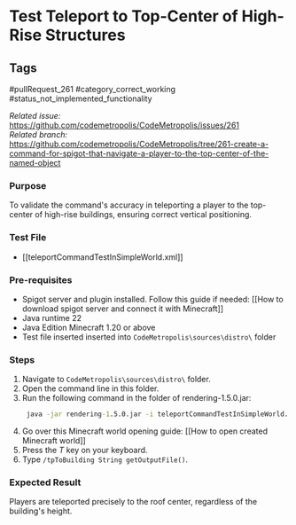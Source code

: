 # Test Teleport to Top-Center of High-Rise Structures

## Tags
#pullRequest_261 #category_correct_working #status_not_implemented_functionality 

_Related issue:_ https://github.com/codemetropolis/CodeMetropolis/issues/261 <br>
_Related branch:_ https://github.com/codemetropolis/CodeMetropolis/tree/261-create-a-command-for-spigot-that-navigate-a-player-to-the-top-center-of-the-named-object

### Purpose
To validate the command's accuracy in teleporting a player to the top-center of high-rise buildings, ensuring correct vertical positioning.

### Test File
- [[teleportCommandTestInSimpleWorld.xml]]

### Pre-requisites
- Spigot server and plugin installed. Follow this guide if needed: [[How to download spigot server and connect it with Minecraft]]
- Java runtime 22
- Java Edition Minecraft 1.20 or above
- Test file inserted inserted into `CodeMetropolis\sources\distro\` folder

### Steps
1. Navigate to `CodeMetropolis\sources\distro\` folder.
2. Open the command line in this folder.
3. Run the following command in the folder of rendering-1.5.0.jar:
   ```cmd
	java -jar rendering-1.5.0.jar -i teleportCommandTestInSimpleWorld.xml -world world 
	```
4. Go over this Minecraft world opening guide: [[How to open created Minecraft world]]
7. Press the *T* key on your keyboard.
8. Type `/tpToBuilding String getOutputFile()`.

### Expected Result
Players are teleported precisely to the roof center, regardless of the building's height.